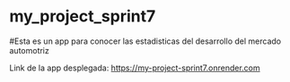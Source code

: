 # my_project_sprint7
#Esta es un app para conocer las estadisticas del desarrollo del mercado automotriz

Link de la app desplegada: https://my-project-sprint7.onrender.com